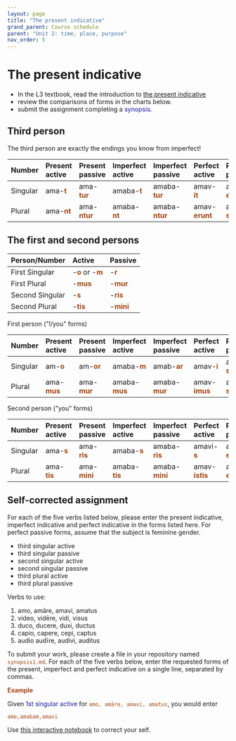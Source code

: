 ```yaml
---
layout: page
title: "The present indicative"
grand_parent: Course schedule
parent: "Unit 2: time, place, purpose"
nav_order: 5
---
```



# The present indicative

- In the L3 textbook, read the introduction to [the present indicative](https://lingualatina.github.io/textbook/presentation/02-verbs/present/)
- review the comparisons of forms in the charts below.
- submit the assignment completing a *synopsis*.



## Third person

The third person are exactly the endings you know from imperfect!

| Number | Present active | Present passive | Imperfect active | Imperfect passive | Perfect active | Perfect passive |
| :---  | :--- | :--- |  :--- | :---|  :---|  :--- |
| Singular | ama-**t** | ama-**tur** | amaba-**t** | amaba-**tur** | amav-**it** | amatus/a/um **est** |
| Plural | ama-**nt** | ama-**ntur** | amaba-**nt** | amaba-**ntur** | amav-**erunt** | amati/ae/a **sunt** |


## The first and second persons


| Person/Number | Active | Passive |
| :---  | :--- | :--- |
| First Singular | -**o** or -**m** |  -**r** |
| First Plural | -**mus** |  -**mur** |
| Second Singular | -**s** |  -**ris** |
| Second Plural | -**tis** |  -**mini** |



First person ("I/you" forms)


| Number | Present active | Present passive | Imperfect active | Imperfect passive | Perfect active | Perfect passive |
| :---  | :--- | :--- |  :--- | :---|  :---|  :--- |
| Singular | am-**o** | am-**or** | amaba-**m** | amab-**ar** | amav-**i** | amatus/a/um **sum** |
| Plural | ama-**mus**| ama-**mur** | amaba-**mus** | amaba-**mur** | amav-**imus** | amati/ae/a **sumus** |


Second person ("you" forms)


| Number | Present active | Present passive | Imperfect active | Imperfect passive | Perfect active | Perfect passive |
| :---  | :--- | :--- |  :--- | :---|  :---|  :--- |
| Singular | ama-**s** | ama-**ris** | amaba-**s** | amaba-**ris** | amavi-**s** | amatus/a/um **es** |
| Plural | ama-**tis** | ama-**mini** | amaba-**tis** | amaba-**mini** | amav-**istis** | amati/ae/a **estis** |



## Self-corrected assignment

For each of the five verbs listed below, please enter the present indicative, imperfect indicative and perfect indicative in the forms listed here.  For perfect passive forms, assume that the subject is feminine gender.


- third singular active
- third singular passive
- second singular active
- second singular passive
- third plural active
- third plural passive


Verbs to use:


1. amo, amāre, amavi, amatus
2. video, vidēre, vidi, visus
3. duco, ducere, duxi, ductus
4. capio, capere, cepi, captus
5. audio audīre, audivi, auditus


To submit your work, please create a file in your repository named `synopsis1.md`.  For each of the five verbs below, enter the requested forms of the present, imperfect and perfect indicative on a single line, separated by commas.

**Example**

Given *1st singular active* for `amo, amāre, amavi, amatus`, you would enter

`amo,amabam,amavi`

Use [this interactive notebook](https://observablehq.com/@neelsmith/lingua-latina-legenda-unit-2-verb-synopsis?collection=@neelsmith/l3) to correct your self.



<style scoped>
  code {
    color: rgb(159, 69, 17);
  }
  strong {
    color: rgb(159, 69, 17);
  }
  em {
    color: 	rgb(24, 23, 162);
    font-style: normal;
  }
</style>
